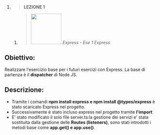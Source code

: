 1. > **LEZIONE 1**
     1. > *<img src="https://developerhowto.com/wp-content/uploads/2018/12/node-express-mocha-chai.png" style="width: 100px"></img>  Express - Ese 1 Express*
     
## Obiettivo:
Realizzare l'esercizio base per i futuri esercizi con Express. La base di partenza è il **dispatcher** di Node JS.


## Descrizione:
- Tramite i comandi **npm install express e npm install @types/express** è stato scaricato Express nel progetto. 
- Successivamente è stato incluso express nel progetto tramite **l'import**
- E' stato modificato il solo file server.ts:la gestione dei servizi e' stata sostituita dalla gestione delle **Routes (listeners)**, sono stati introdotti i metodi base come 
**app.get() e app.use()**.
